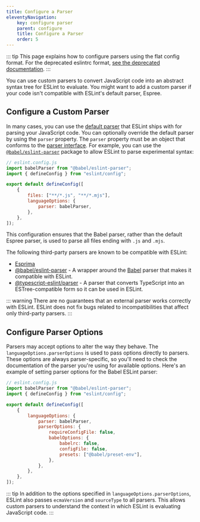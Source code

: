 ```yaml
---
title: Configure a Parser
eleventyNavigation:
    key: configure parser
    parent: configure
    title: Configure a Parser
    order: 5
---
```


::: tip
This page explains how to configure parsers using the flat config format. For the deprecated eslintrc format, [see the deprecated documentation](parser-deprecated).
:::

You can use custom parsers to convert JavaScript code into an abstract syntax tree for ESLint to evaluate. You might want to add a custom parser if your code isn't compatible with ESLint's default parser, Espree.

## Configure a Custom Parser

In many cases, you can use the [default parser](https://github.com/eslint/js/tree/main/packages/espree) that ESLint ships with for parsing your JavaScript code. You can optionally override the default parser by using the `parser` property. The `parser` property must be an object that conforms to the [parser interface](../../extend/custom-parsers). For example, you can use the [`@babel/eslint-parser`](https://www.npmjs.com/package/@babel/eslint-parser) package to allow ESLint to parse experimental syntax:

```js
// eslint.config.js
import babelParser from "@babel/eslint-parser";
import { defineConfig } from "eslint/config";

export default defineConfig([
	{
		files: ["**/*.js", "**/*.mjs"],
		languageOptions: {
			parser: babelParser,
		},
	},
]);
```

This configuration ensures that the Babel parser, rather than the default Espree parser, is used to parse all files ending with `.js` and `.mjs`.

The following third-party parsers are known to be compatible with ESLint:

-   [Esprima](https://www.npmjs.com/package/esprima)
-   [@babel/eslint-parser](https://www.npmjs.com/package/@babel/eslint-parser) - A wrapper around the [Babel](https://babeljs.io) parser that makes it compatible with ESLint.
-   [@typescript-eslint/parser](https://www.npmjs.com/package/@typescript-eslint/parser) - A parser that converts TypeScript into an ESTree-compatible form so it can be used in ESLint.

::: warning
There are no guarantees that an external parser works correctly with ESLint. ESLint does not fix bugs related to incompatibilities that affect only third-party parsers.
:::

## Configure Parser Options

Parsers may accept options to alter the way they behave. The `languageOptions.parserOptions` is used to pass options directly to parsers. These options are always parser-specific, so you'll need to check the documentation of the parser you're using for available options. Here's an example of setting parser options for the Babel ESLint parser:

```js
// eslint.config.js
import babelParser from "@babel/eslint-parser";
import { defineConfig } from "eslint/config";

export default defineConfig([
	{
		languageOptions: {
			parser: babelParser,
			parserOptions: {
				requireConfigFile: false,
				babelOptions: {
					babelrc: false,
					configFile: false,
					presets: ["@babel/preset-env"],
				},
			},
		},
	},
]);
```

::: tip
In addition to the options specified in `languageOptions.parserOptions`, ESLint also passes `ecmaVersion` and `sourceType` to all parsers. This allows custom parsers to understand the context in which ESLint is evaluating JavaScript code.
:::
